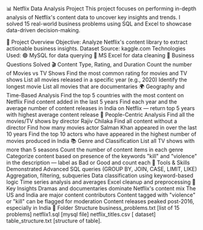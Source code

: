📊 Netflix Data Analysis Project
This project focuses on performing in-depth analysis of Netflix's content data to uncover key insights and trends. I solved 15 real-world business problems using SQL and Excel to showcase data-driven decision-making.

📌 Project Overview
Objective: Analyze Netflix's content library to extract actionable business insights.
Dataset Source: kaggle.com
Technologies Used:
🟢 MySQL for data querying
📘 MS Excel for data cleaning
💼 Business Questions Solved
🎬 Content Type, Rating, and Duration
Count the number of Movies vs TV Shows
Find the most common rating for movies and TV shows
List all movies released in a specific year (e.g., 2020)
Identify the longest movie
List all movies that are documentaries
🌍 Geography and Time-Based Analysis
Find the top 5 countries with the most content on Netflix
Find content added in the last 5 years
Find each year and the average number of content releases in India on Netflix — return top 5 years with highest average content release
🎥 People-Centric Analysis
Find all the movies/TV shows by director Rajiv Chilaka
Find all content without a director
Find how many movies actor Salman Khan appeared in over the last 10 years
Find the top 10 actors who have appeared in the highest number of movies produced in India
📚 Genre and Classification
List all TV shows with more than 5 seasons
Count the number of content items in each genre
Categorize content based on presence of the keywords "kill" and "violence" in the description — label as Bad or Good and count each
🔧 Tools & Skills Demonstrated
Advanced SQL queries (GROUP BY, JOIN, CASE, LIMIT, LIKE)
Aggregation, filtering, subqueries
Data classification using keyword-based logic
Time series analysis and averages
Excel cleanup and preprocessing
🧠 Key Insights
Dramas and documentaries dominate Netflix's content mix
The US and India are major content contributors
Content tagged with "violence" or "kill" can be flagged for moderation
Content releases peaked post-2016, especially in India
📁 Folder Structure
business_problems.txt [list of 15 problems] netflix1.sql [mysql file] netflix_titles.csv [ dataset] table_structure.txt [structure of table].
